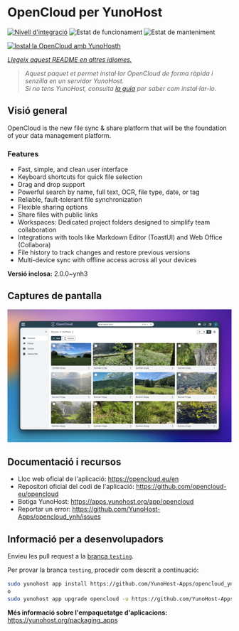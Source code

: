 <!--
N.B.: Aquest README ha estat generat automàticament per <https://github.com/YunoHost/apps/tree/master/tools/readme_generator>
NO s'ha de modificar manualment.
-->

# OpenCloud per YunoHost

[![Nivell d'integració](https://apps.yunohost.org/badge/integration/opencloud)](https://ci-apps.yunohost.org/ci/apps/opencloud/)
![Estat de funcionament](https://apps.yunohost.org/badge/state/opencloud)
![Estat de manteniment](https://apps.yunohost.org/badge/maintained/opencloud)

[![Instal·la OpenCloud amb YunoHosth](https://install-app.yunohost.org/install-with-yunohost.svg)](https://install-app.yunohost.org/?app=opencloud)

*[Llegeix aquest README en altres idiomes.](./ALL_README.md)*

> *Aquest paquet et permet instal·lar OpenCloud de forma ràpida i senzilla en un servidor YunoHost.*  
> *Si no tens YunoHost, consulta [la guia](https://yunohost.org/install) per saber com instal·lar-lo.*

## Visió general

OpenCloud is the new file sync & share platform that will be the foundation of your data management platform.    

### Features

- Fast, simple, and clean user interface
- Keyboard shortcuts for quick file selection
- Drag and drop support
- Powerful search by name, full text, OCR, file type, date, or tag
- Reliable, fault-tolerant file synchronization
- Flexible sharing options
- Share files with public links
- Workspaces: Dedicated project folders designed to simplify team collaboration
- Integrations with tools like Markdown Editor (ToastUI) and Web Office (Collabora)
- File history to track changes and restore previous versions
- Multi-device sync with offline access across all your devices


**Versió inclosa:** 2.0.0~ynh3

## Captures de pantalla

![Captures de pantalla de OpenCloud](./doc/screenshots/screenshot.jpg)

## Documentació i recursos

- Lloc web oficial de l'aplicació: <https://opencloud.eu/en>
- Repositori oficial del codi de l'aplicació: <https://github.com/opencloud-eu/opencloud>
- Botiga YunoHost: <https://apps.yunohost.org/app/opencloud>
- Reportar un error: <https://github.com/YunoHost-Apps/opencloud_ynh/issues>

## Informació per a desenvolupadors

Envieu les pull request a la [branca `testing`](https://github.com/YunoHost-Apps/opencloud_ynh/tree/testing).

Per provar la branca `testing`, procedir com descrit a continuació:

```bash
sudo yunohost app install https://github.com/YunoHost-Apps/opencloud_ynh/tree/testing --debug
o
sudo yunohost app upgrade opencloud -u https://github.com/YunoHost-Apps/opencloud_ynh/tree/testing --debug
```

**Més informació sobre l'empaquetatge d'aplicacions:** <https://yunohost.org/packaging_apps>
